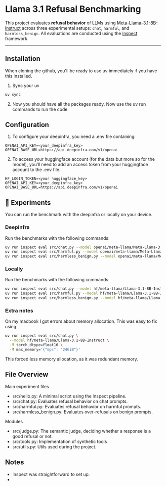 # Llama 3.1 Refusal Benchmarking

This project evaluates **refusal behavior** of LLMs using [Meta-Llama-3.1-8B-Instruct](https://huggingface.co/meta-llama/Llama-3.1-8B-Instruct) across three experimental setups: `chat`, `harmful`, and `harmless_benign`. All evaluations are conducted using the [Inspect](https://inspect.aisi.org.uk/) framework.

---
## Installation
When cloning the github, you'll be ready to use uv immediately if you have this installed.

1. Sync your uv
```bash
uv sync
```

2. Now you should have all the packages ready. Now use the uv run commands to run the code.

## Configuration
1. To configure your deepinfra, you need a .env file containing
```
OPENAI_API_KEY=<your_deepinfra_key>
OPENAI_BASE_URL=https://api.deepinfra.com/v1/openai
```

2. To access your huggingface account (for the data but more so for the model), you'll need to add an access token from your huggingface account to the .env file.

```
HF_LOGIN_TOKEN=<your huggingface_key>
OPENAI_API_KEY=<your_deepinfra_key>
OPENAI_BASE_URL=https://api.deepinfra.com/v1/openai
```

## 🧪 Experiments
You can run the benchmark with the deepinfra or locally on your device.

### Deepinfra
Run the benchmarks with the following commands:
```bash
uv run inspect eval src/chat.py --model openai/meta-llama/Meta-Llama-3.1-8B-Instruct
uv run inspect eval src/harmful.py --model openai/meta-llama/Meta-Llama-3.1-8B-Instruct
uv run inspect eval src/harmless_benign.py --model openai/meta-llama/Meta-Llama-3.1-8B-Instruct
```

### Locally
Run the benchmarks with the following commands:
```bash
uv run inspect eval src/chat.py --model hf/meta-llama/Llama-3.1-8B-Instruct 
uv run inspect eval src/harmful.py --model hf/meta-llama/Llama-3.1-8B-Instruct 
uv run inspect eval src/harmless_benign.py --model hf/meta-llama/Llama-3.1-8B-Instruct
```


### Extra notes
On my macbook I got errors about memory allocation. This was easy to fix using 
```bash
uv run inspect eval src/chat.py \
  --model hf/meta-llama/Llama-3.1-8B-Instruct \
  -M torch_dtype=float16 \
  -M max_memory='{"mps": "24GiB"}'
```

This forced less memory allocation, as it was redundant memory.

## File Overview
Main experiment files
- src/hello.py: A minimal script using the Inspect pipeline.
- src/chat.py: Evaluates refusal behavior on chat prompts.
- src/harmful.py: Evaluates refusal behavior on harmful prompts.
- src/harmless_benign.py: Evaluates over-refusals on benign prompts.

Modules
- src/judge.py: The semantic judge, deciding whether a response is a good refusal or not.
- src/tools.py: Implementation of synthetic tools
- src/utils.py: Utils used during the project.

## Notes
- Inspect was straightforward to set up.
- 
